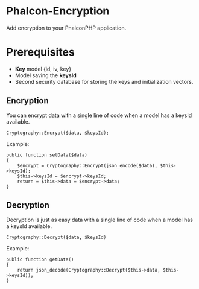 # Phalcon-Encryption
Add encryption to your PhalconPHP application.

# Prerequisites
- **Key** model {id, iv, key}
- Model saving the **keysId**
- Second security database for storing the keys and initialization vectors.

## Encryption
You can encrypt data with a single line of code when a model has a keysId available.
```
Cryptography::Encrypt($data, $keysId);
```

Example:
```
public function setData($data)
{
    $encrypt = Cryptography::Encrypt(json_encode($data), $this->keysId);
    $this->keysId = $encrypt->keysId;
    return = $this->data = $encrypt->data;
}
```

## Decryption
Decryption is just as easy data with a single line of code when a model has a keysId available.
```
Cryptography::Decrypt($data, $keysId)
```

Example:
```
public function getData()
{
    return json_decode(Cryptography::Decrypt($this->data, $this->keysId));
}
```
